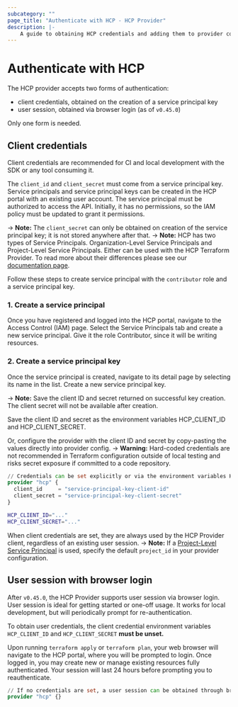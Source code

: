 ```yaml
---
subcategory: ""
page_title: "Authenticate with HCP - HCP Provider"
description: |-
    A guide to obtaining HCP credentials and adding them to provider configuration.
---
```


# Authenticate with HCP

The HCP provider accepts two forms of authentication:

- client credentials, obtained on the creation of a service principal key
- user session, obtained via browser login (as of `v0.45.0`)

Only one form is needed.

## Client credentials

Client credentials are recommended for CI and local development with the SDK or any tool consuming it.

The `client_id` and `client_secret` must come from a service principal key. Service principals and service principal keys can be created in the HCP portal with an existing user account. The service principal must be authorized to access the API. Initially, it has no permissions, so the IAM policy must be updated to grant it permissions.

-> **Note:** The `client_secret` can only be obtained on creation of the service principal key; it is not stored anywhere after that.
-> **Note:** HCP has two types of Service Principals. Organization-Level Service Principals and Project-Level Service Principals. Either can be used with the HCP Terraform Provider. To read more about their differences please see our [documentation page](https://cloud.hashicorp.com/docs/hcp/admin/iam/service-principals).

Follow these steps to create service principal with the `contributor` role and a service principal key.

### 1. Create a service principal

Once you have registered and logged into the HCP portal, navigate to the Access Control (IAM) page. Select the Service Principals tab and create a new service principal. Give it the role Contributor, since it will be writing resources.

### 2. Create a service principal key

Once the service principal is created, navigate to its detail page by selecting its name in the list. Create a new service principal key.

-> **Note:** Save the client ID and secret returned on successful key creation. The client secret will not be available after creation.

Save the client ID and secret as the environment variables HCP_CLIENT_ID and HCP_CLIENT_SECRET.

Or, configure the provider with the client ID and secret by copy-pasting the values directly into provider config.
-> **Warning:** Hard-coded credentials are not recommended in Terraform configuration outside of local testing and risks secret exposure if committed to a code repository.

```terraform
// Credentials can be set explicitly or via the environment variables HCP_CLIENT_ID and HCP_CLIENT_SECRET
provider "hcp" {
  client_id     = "service-principal-key-client-id"
  client_secret = "service-principal-key-client-secret"
}
```

```bash
HCP_CLIENT_ID="..."
HCP_CLIENT_SECRET="..."
```

When client credentials are set, they are always used by the HCP Provider client, regardless of an existing user session.
-> **Note:** If a [Project-Level Service Principal](https://cloud.hashicorp.com/docs/hcp/admin/iam/service-principals) is used, specify the default `project_id` in your provider configuration.

## User session with browser login

After `v0.45.0`, the HCP Provider supports user session via browser login. User session is ideal for getting started or one-off usage. It works for local development, but will periodically prompt for re-authentication.

To obtain user credentials, the client credential environment variables `HCP_CLIENT_ID` and `HCP_CLIENT_SECRET` **must be unset.**

Upon running `terraform apply` or `terraform plan`, your web browser will navigate to the HCP portal, where you will be prompted to login. Once logged in, you may create new or manage existing resources fully authenticated. Your session will last 24 hours before prompting you to reauthenticate.

```terraform
// If no credentials are set, a user session can be obtained through browser login.
provider "hcp" {}
```
